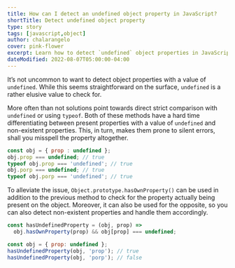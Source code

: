 ```yaml
---
title: How can I detect an undefined object property in JavaScript?
shortTitle: Detect undefined object property
type: story
tags: [javascript,object]
author: chalarangelo
cover: pink-flower
excerpt: Learn how to detect `undefined` object properties in JavaScript the correct way.
dateModified: 2022-08-07T05:00:00-04:00
---
```


It’s not uncommon to want to detect object properties with a value of `undefined`. While this seems straightforward on the surface, `undefined` is a rather elusive value to check for.

More often than not solutions point towards direct strict comparison with `undefined` or using `typeof`. Both of these methods have a hard time differentiating between present properties with a value of `undefined` and non-existent properties. This, in turn, makes them prone to silent errors, shall you misspell the property altogether.

```js
const obj = { prop : undefined };
obj.prop === undefined; // true
typeof obj.prop === 'undefined'; // true
obj.porp === undefined; // true
typeof obj.porp === 'undefined'; // true
```

To alleviate the issue, `Object.prototype.hasOwnProperty()` can be used in addition to the previous method to check for the property actually being present on the object. Moreover, it can also be used for the opposite, so you can also detect non-existent properties and handle them accordingly.

```js
const hasUndefinedProperty = (obj, prop) =>
  obj.hasOwnProperty(prop) && obj[prop] === undefined;

const obj = { prop: undefined };
hasUndefinedProperty(obj, 'prop'); // true
hasUndefinedProperty(obj, 'porp'); // false
```
